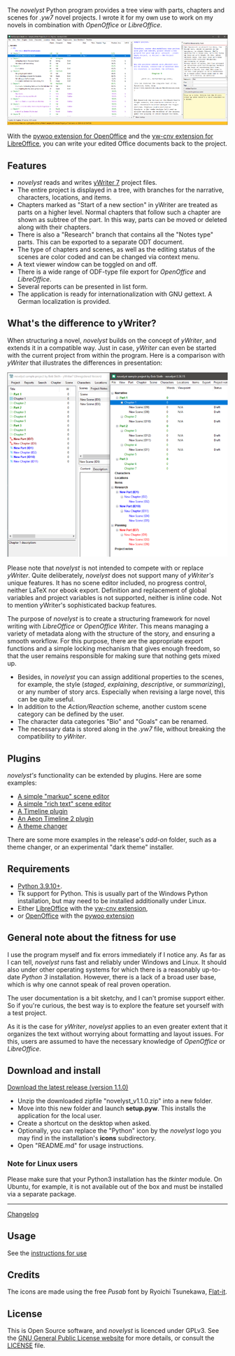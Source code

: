 The *novelyst* Python program provides a tree view with parts, chapters and scenes for *.yw7* novel projects. I wrote it for my own use to work on my novels in combination with *OpenOffice* or *LibreOffice*. 

![Screenshot](Screenshots/screen01.png)

With the [pywoo extension for OpenOffice](https://peter88213.github.io/pywoo) and the [yw-cnv extension for LibreOffice](https://peter88213.github.io/yw-cnv), you can write your edited Office documents back to the project.


## Features

- *novelyst* reads and writes [yWriter 7](http://spacejock.com/yWriter7.html) project files.
- The entire project is displayed in a tree, with branches for the narrative, characters, locations, and items.
- Chapters marked as "Start of a new section" in yWriter are treated as parts on a higher level. Normal chapters that follow such a chapter are shown as subtree of the part. In this way, parts can be moved or deleted along with their chapters.
- There is also a "Research" branch that contains all the "Notes type" parts. This can be exported to a separate ODT document. 
- The type of chapters and scenes, as well as the editing status of the scenes are color coded and can be changed via context menu.
- A text viewer window can be toggled on and off.
- There is a wide range of ODF-type file export for *OpenOffice* and *LibreOffice*.
- Several reports can be presented in list form. 
- The application is ready for internationalization with GNU gettext. A German localization is provided. 

## What's the difference to yWriter?

When structuring a novel, *novelyst* builds on the concept of *yWriter*, and extends it in a compatible way. Just in case, *yWriter* can even be started with the current project from within the program. Here is a comparison with *yWriter* that illustrates the differences in presentation:

![Screenshot](Screenshots/compare.png)

Please note that *novelyst* is not intended to compete with or replace *yWriter*. Quite deliberately, *novelyst* does not support many of *yWriter's* unique features. It has no scene editor included, no progress control, neither LaTeX nor ebook export. Definition and replacement of global variables and project variables is not supported, neither is inline code. Not to mention yWriter's sophisticated backup features.

The purpose of *novelyst* is to create a structuring framework for novel writing with *LibreOffice* or *OpenOffice Writer*. This means managing a variety of metadata along with the structure of the story, and ensuring a smooth workflow. For this purpose,  there are the appropriate export functions and a simple locking mechanism that gives enough freedom, so that the user remains responsible for making sure that nothing gets mixed up.

- Besides, in *novelyst* you can assign additional properties to the scenes, for example, the style (*staged*, *explaining*, *descriptive*, or *summarizing*), or any number of story arcs. Especially when revising a large novel, this can be quite useful. 
- In addition to the *Action/Reaction* scheme, another custom scene category can be defined by the user. 
- The character data categories "Bio" and "Goals" can be renamed.
- The necessary data is stored along in the *.yw7* file, without breaking the compatibility to *yWriter*.

## Plugins

*novelyst's* functionality can be extended by plugins. Here are some examples:

- [A simple "markup" scene editor](https://peter88213.github.io/novelyst_editor/)
- [A simple "rich text" scene editor](https://peter88213.github.io/novelyst_rich_editor/)
- [A Timeline plugin](https://peter88213.github.io/novelyst_timeline/)
- [An Aeon Timeline 2 plugin](https://peter88213.github.io/novelyst_aeon2/)
- [A theme changer](https://peter88213.github.io/novelyst_themes/)

There are some more examples in the release's *add-on* folder, such as a theme changer, or an experimental "dark theme" installer.

## Requirements

- [Python 3.9.10+](https://www.python.org). 
- Tk support for Python. This is usually part of the Windows Python installation, but may need to be installed additionally under Linux.
- Either [LibreOffice](https://www.libreoffice.org/) with the [yw-cnv extension](https://peter88213.github.io/yw-cnv), 
- or [OpenOffice](https://www.openoffice.org) with the [pywoo extension](https://peter88213.github.io/pywoo)

## General note about the fitness for use

I use the program myself and fix errors immediately if I notice any. As far as I can tell, *novelyst* runs fast and reliably under Windows and Linux. It should also under other operating systems for which there is a reasonably up-to-date *Python 3* installation. However, there is a lack of a broad user base, which is why one cannot speak of real proven operation. 

The user documentation is a bit sketchy, and I can't promise support either. So if you're curious, the best way is to explore the feature set yourself with a test project.

As it is the case for *yWriter*, *novelyst* applies to an even greater extent that it organizes the text without worrying about formatting and layout issues. For this, users are assumed to have the necessary knowledge of *OpenOffice* or *LibreOffice*.

## Download and install

[Download the latest release (version 1.1.0)](https://raw.githubusercontent.com/peter88213/novelyst/main/dist/novelyst_v1.1.0.zip)

- Unzip the downloaded zipfile "novelyst_v1.1.0.zip" into a new folder.
- Move into this new folder and launch **setup.pyw**. This installs the application for the local user.
- Create a shortcut on the desktop when asked.
- Optionally, you can replace the "Python" icon by the *novelyst* logo you may find in the installation's **icons** subdirectory.
- Open "README.md" for usage instructions.

### Note for Linux users

Please make sure that your Python3 installation has the *tkinter* module. On Ubuntu, for example, it is not available out of the box and must be installed via a separate package. 

------------------------------------------------------------------

[Changelog](changelog)

## Usage

See the [instructions for use](usage)

## Credits

The icons are made using the free *Pusab* font by Ryoichi Tsunekawa, [Flat-it](http://flat-it.com/).

## License

This is Open Source software, and *novelyst* is licenced under GPLv3. See the
[GNU General Public License website](https://www.gnu.org/licenses/gpl-3.0.en.html) for more
details, or consult the [LICENSE](https://github.com/peter88213/novelyst/blob/main/LICENSE) file.
